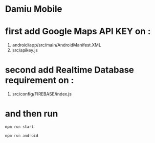 # Damiu Mobile

# first add Google Maps API KEY on :
1. android/app/src/main/AndroidManifest.XML
2. src/apikey.js

# second add Realtime Database requirement on :
1. src/config/FIREBASE/index.js

# and then run 
```bash
npm run start
```
```bash
npm run android
```
